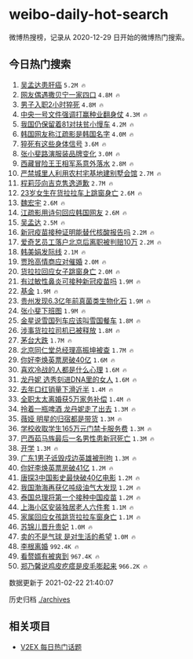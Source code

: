 # weibo-daily-hot-search

微博热搜榜，记录从 2020-12-29 日开始的微博热门搜索。

## 今日热门搜索

<!-- BEGIN -->

1. [吴孟达患肝癌](https://s.weibo.com/weibo?q=%E5%90%B4%E5%AD%9F%E8%BE%BE%E6%82%A3%E8%82%9D%E7%99%8C&Refer=top) `5.2M 🔥`
1. [网友偶遇撒贝宁一家四口](https://s.weibo.com/weibo?q=%23%E7%BD%91%E5%8F%8B%E5%81%B6%E9%81%87%E6%92%92%E8%B4%9D%E5%AE%81%E4%B8%80%E5%AE%B6%E5%9B%9B%E5%8F%A3%23&Refer=top) `4.8M 🔥`
1. [男子入职2小时猝死](https://s.weibo.com/weibo?q=%E7%94%B7%E5%AD%90%E5%85%A5%E8%81%8C2%E5%B0%8F%E6%97%B6%E7%8C%9D%E6%AD%BB&Refer=top) `4.8M 🔥`
1. [中央一号文件强调打赢种业翻身仗](https://s.weibo.com/weibo?q=%23%E4%B8%AD%E5%A4%AE%E4%B8%80%E5%8F%B7%E6%96%87%E4%BB%B6%E5%BC%BA%E8%B0%83%E6%89%93%E8%B5%A2%E7%A7%8D%E4%B8%9A%E7%BF%BB%E8%BA%AB%E4%BB%97%23&Refer=top) `4.3M 🔥`
1. [我国仍保留着81对扶贫小慢车](https://s.weibo.com/weibo?q=%23%E6%88%91%E5%9B%BD%E4%BB%8D%E4%BF%9D%E7%95%99%E7%9D%8081%E5%AF%B9%E6%89%B6%E8%B4%AB%E5%B0%8F%E6%85%A2%E8%BD%A6%23&Refer=top) `4.2M 🔥`
1. [韩国网友称江疏影是韩国名字](https://s.weibo.com/weibo?q=%23%E9%9F%A9%E5%9B%BD%E7%BD%91%E5%8F%8B%E7%A7%B0%E6%B1%9F%E7%96%8F%E5%BD%B1%E6%98%AF%E9%9F%A9%E5%9B%BD%E5%90%8D%E5%AD%97%23&Refer=top) `4.0M 🔥`
1. [猝死有这些身体信号](https://s.weibo.com/weibo?q=%23%E7%8C%9D%E6%AD%BB%E6%9C%89%E8%BF%99%E4%BA%9B%E8%BA%AB%E4%BD%93%E4%BF%A1%E5%8F%B7%23&Refer=top) `3.6M 🔥`
1. [张小斐路演服装品牌变化](https://s.weibo.com/weibo?q=%23%E5%BC%A0%E5%B0%8F%E6%96%90%E8%B7%AF%E6%BC%94%E6%9C%8D%E8%A3%85%E5%93%81%E7%89%8C%E5%8F%98%E5%8C%96%23&Refer=top) `3.0M 🔥`
1. [西藏冒险王王相军系意外落水](https://s.weibo.com/weibo?q=%23%E8%A5%BF%E8%97%8F%E5%86%92%E9%99%A9%E7%8E%8B%E7%8E%8B%E7%9B%B8%E5%86%9B%E7%B3%BB%E6%84%8F%E5%A4%96%E8%90%BD%E6%B0%B4%23&Refer=top) `2.8M 🔥`
1. [严禁城里人利用农村宅基地建别墅会馆](https://s.weibo.com/weibo?q=%23%E4%B8%A5%E7%A6%81%E5%9F%8E%E9%87%8C%E4%BA%BA%E5%88%A9%E7%94%A8%E5%86%9C%E6%9D%91%E5%AE%85%E5%9F%BA%E5%9C%B0%E5%BB%BA%E5%88%AB%E5%A2%85%E4%BC%9A%E9%A6%86%23&Refer=top) `2.7M 🔥`
1. [程莉莎向吉克隽逸道歉](https://s.weibo.com/weibo?q=%23%E7%A8%8B%E8%8E%89%E8%8E%8E%E5%90%91%E5%90%89%E5%85%8B%E9%9A%BD%E9%80%B8%E9%81%93%E6%AD%89%23&Refer=top) `2.7M 🔥`
1. [23岁女生在货拉拉车上跳窗身亡](https://s.weibo.com/weibo?q=%2323%E5%B2%81%E5%A5%B3%E7%94%9F%E5%9C%A8%E8%B4%A7%E6%8B%89%E6%8B%89%E8%BD%A6%E4%B8%8A%E8%B7%B3%E7%AA%97%E8%BA%AB%E4%BA%A1%23&Refer=top) `2.6M 🔥`
1. [魏宏宇](https://s.weibo.com/weibo?q=%E9%AD%8F%E5%AE%8F%E5%AE%87&Refer=top) `2.6M 🔥`
1. [江疏影用诗句回应韩国网友](https://s.weibo.com/weibo?q=%E6%B1%9F%E7%96%8F%E5%BD%B1%E7%94%A8%E8%AF%97%E5%8F%A5%E5%9B%9E%E5%BA%94%E9%9F%A9%E5%9B%BD%E7%BD%91%E5%8F%8B&Refer=top) `2.6M 🔥`
1. [吴孟达](https://s.weibo.com/weibo?q=%E5%90%B4%E5%AD%9F%E8%BE%BE&Refer=top) `2.5M 🔥`
1. [新冠疫苗接种证明能替代核酸报告吗](https://s.weibo.com/weibo?q=%23%E6%96%B0%E5%86%A0%E7%96%AB%E8%8B%97%E6%8E%A5%E7%A7%8D%E8%AF%81%E6%98%8E%E8%83%BD%E6%9B%BF%E4%BB%A3%E6%A0%B8%E9%85%B8%E6%8A%A5%E5%91%8A%E5%90%97%23&Refer=top) `2.2M 🔥`
1. [爱奇艺员工落户北京后离职被判赔10万](https://s.weibo.com/weibo?q=%23%E7%88%B1%E5%A5%87%E8%89%BA%E5%91%98%E5%B7%A5%E8%90%BD%E6%88%B7%E5%8C%97%E4%BA%AC%E5%90%8E%E7%A6%BB%E8%81%8C%E8%A2%AB%E5%88%A4%E8%B5%9410%E4%B8%87%23&Refer=top) `2.2M 🔥`
1. [韩美娟发际线](https://s.weibo.com/weibo?q=%E9%9F%A9%E7%BE%8E%E5%A8%9F%E5%8F%91%E9%99%85%E7%BA%BF&Refer=top) `2.1M 🔥`
1. [贾玲高情商应对催婚](https://s.weibo.com/weibo?q=%23%E8%B4%BE%E7%8E%B2%E9%AB%98%E6%83%85%E5%95%86%E5%BA%94%E5%AF%B9%E5%82%AC%E5%A9%9A%23&Refer=top) `2.0M 🔥`
1. [货拉拉回应女子跳窗身亡](https://s.weibo.com/weibo?q=%E8%B4%A7%E6%8B%89%E6%8B%89%E5%9B%9E%E5%BA%94%E5%A5%B3%E5%AD%90%E8%B7%B3%E7%AA%97%E8%BA%AB%E4%BA%A1&Refer=top) `2.0M 🔥`
1. [有过敏性鼻炎可接种新冠疫苗吗](https://s.weibo.com/weibo?q=%23%E6%9C%89%E8%BF%87%E6%95%8F%E6%80%A7%E9%BC%BB%E7%82%8E%E5%8F%AF%E6%8E%A5%E7%A7%8D%E6%96%B0%E5%86%A0%E7%96%AB%E8%8B%97%E5%90%97%23&Refer=top) `1.9M 🔥`
1. [基金](https://s.weibo.com/weibo?q=%E5%9F%BA%E9%87%91&Refer=top) `1.9M 🔥`
1. [贵州发现6.3亿年前真菌类生物化石](https://s.weibo.com/weibo?q=%23%E8%B4%B5%E5%B7%9E%E5%8F%91%E7%8E%B06.3%E4%BA%BF%E5%B9%B4%E5%89%8D%E7%9C%9F%E8%8F%8C%E7%B1%BB%E7%94%9F%E7%89%A9%E5%8C%96%E7%9F%B3%23&Refer=top) `1.9M 🔥`
1. [张小斐下班图](https://s.weibo.com/weibo?q=%E5%BC%A0%E5%B0%8F%E6%96%90%E4%B8%8B%E7%8F%AD%E5%9B%BE&Refer=top) `1.9M 🔥`
1. [金星说雪国列车应该叫雪国餐车](https://s.weibo.com/weibo?q=%E9%87%91%E6%98%9F%E8%AF%B4%E9%9B%AA%E5%9B%BD%E5%88%97%E8%BD%A6%E5%BA%94%E8%AF%A5%E5%8F%AB%E9%9B%AA%E5%9B%BD%E9%A4%90%E8%BD%A6&Refer=top) `1.8M 🔥`
1. [涉事货拉拉司机已被释放](https://s.weibo.com/weibo?q=%23%E6%B6%89%E4%BA%8B%E8%B4%A7%E6%8B%89%E6%8B%89%E5%8F%B8%E6%9C%BA%E5%B7%B2%E8%A2%AB%E9%87%8A%E6%94%BE%23&Refer=top) `1.8M 🔥`
1. [茅台大跌](https://s.weibo.com/weibo?q=%E8%8C%85%E5%8F%B0%E5%A4%A7%E8%B7%8C&Refer=top) `1.7M 🔥`
1. [北京同仁堂总经理高振坤被查](https://s.weibo.com/weibo?q=%E5%8C%97%E4%BA%AC%E5%90%8C%E4%BB%81%E5%A0%82%E6%80%BB%E7%BB%8F%E7%90%86%E9%AB%98%E6%8C%AF%E5%9D%A4%E8%A2%AB%E6%9F%A5&Refer=top) `1.7M 🔥`
1. [你好李焕英票房破40亿](https://s.weibo.com/weibo?q=%23%E4%BD%A0%E5%A5%BD%E6%9D%8E%E7%84%95%E8%8B%B1%E7%A5%A8%E6%88%BF%E7%A0%B440%E4%BA%BF%23&Refer=top) `1.6M 🔥`
1. [喜欢冷战的人都是什么心理](https://s.weibo.com/weibo?q=%23%E5%96%9C%E6%AC%A2%E5%86%B7%E6%88%98%E7%9A%84%E4%BA%BA%E9%83%BD%E6%98%AF%E4%BB%80%E4%B9%88%E5%BF%83%E7%90%86%23&Refer=top) `1.6M 🔥`
1. [龙丹妮 选秀刻进DNA里的女人](https://s.weibo.com/weibo?q=%E9%BE%99%E4%B8%B9%E5%A6%AE%20%E9%80%89%E7%A7%80%E5%88%BB%E8%BF%9BDNA%E9%87%8C%E7%9A%84%E5%A5%B3%E4%BA%BA&Refer=top) `1.6M 🔥`
1. [去年口红销量下滑近半](https://s.weibo.com/weibo?q=%23%E5%8E%BB%E5%B9%B4%E5%8F%A3%E7%BA%A2%E9%94%80%E9%87%8F%E4%B8%8B%E6%BB%91%E8%BF%91%E5%8D%8A%23&Refer=top) `1.4M 🔥`
1. [全职太太离婚获5万家务补偿](https://s.weibo.com/weibo?q=%23%E5%85%A8%E8%81%8C%E5%A4%AA%E5%A4%AA%E7%A6%BB%E5%A9%9A%E8%8E%B75%E4%B8%87%E5%AE%B6%E5%8A%A1%E8%A1%A5%E5%81%BF%23&Refer=top) `1.4M 🔥`
1. [拎着一瓶啤酒 龙丹妮走了出去](https://s.weibo.com/weibo?q=%E6%8B%8E%E7%9D%80%E4%B8%80%E7%93%B6%E5%95%A4%E9%85%92%20%E9%BE%99%E4%B8%B9%E5%A6%AE%E8%B5%B0%E4%BA%86%E5%87%BA%E5%8E%BB&Refer=top) `1.3M 🔥`
1. [薇娅 明星的归宿都是带货](https://s.weibo.com/weibo?q=%E8%96%87%E5%A8%85%20%E6%98%8E%E6%98%9F%E7%9A%84%E5%BD%92%E5%AE%BF%E9%83%BD%E6%98%AF%E5%B8%A6%E8%B4%A7&Refer=top) `1.3M 🔥`
1. [学校收取学生165万元门禁卡服务费](https://s.weibo.com/weibo?q=%23%E5%AD%A6%E6%A0%A1%E6%94%B6%E5%8F%96%E5%AD%A6%E7%94%9F165%E4%B8%87%E5%85%83%E9%97%A8%E7%A6%81%E5%8D%A1%E6%9C%8D%E5%8A%A1%E8%B4%B9%23&Refer=top) `1.3M 🔥`
1. [巴西茹马族最后一名男性患新冠死亡](https://s.weibo.com/weibo?q=%23%E5%B7%B4%E8%A5%BF%E8%8C%B9%E9%A9%AC%E6%97%8F%E6%9C%80%E5%90%8E%E4%B8%80%E5%90%8D%E7%94%B7%E6%80%A7%E6%82%A3%E6%96%B0%E5%86%A0%E6%AD%BB%E4%BA%A1%23&Refer=top) `1.3M 🔥`
1. [开学](https://s.weibo.com/weibo?q=%E5%BC%80%E5%AD%A6&Refer=top) `1.3M 🔥`
1. [广东1男子诋毁戍边英雄被刑拘](https://s.weibo.com/weibo?q=%23%E5%B9%BF%E4%B8%9C1%E7%94%B7%E5%AD%90%E8%AF%8B%E6%AF%81%E6%88%8D%E8%BE%B9%E8%8B%B1%E9%9B%84%E8%A2%AB%E5%88%91%E6%8B%98%23&Refer=top) `1.3M 🔥`
1. [你好李焕英票房破41亿](https://s.weibo.com/weibo?q=%23%E4%BD%A0%E5%A5%BD%E6%9D%8E%E7%84%95%E8%8B%B1%E7%A5%A8%E6%88%BF%E7%A0%B441%E4%BA%BF%23&Refer=top) `1.2M 🔥`
1. [唐探3中国影史最快破40亿电影](https://s.weibo.com/weibo?q=%23%E5%94%90%E6%8E%A23%E4%B8%AD%E5%9B%BD%E5%BD%B1%E5%8F%B2%E6%9C%80%E5%BF%AB%E7%A0%B440%E4%BA%BF%E7%94%B5%E5%BD%B1%23&Refer=top) `1.2M 🔥`
1. [我国渤海再获亿吨级油气大发现](https://s.weibo.com/weibo?q=%E6%88%91%E5%9B%BD%E6%B8%A4%E6%B5%B7%E5%86%8D%E8%8E%B7%E4%BA%BF%E5%90%A8%E7%BA%A7%E6%B2%B9%E6%B0%94%E5%A4%A7%E5%8F%91%E7%8E%B0&Refer=top) `1.2M 🔥`
1. [泰国总理将第一个接种中国疫苗](https://s.weibo.com/weibo?q=%E6%B3%B0%E5%9B%BD%E6%80%BB%E7%90%86%E5%B0%86%E7%AC%AC%E4%B8%80%E4%B8%AA%E6%8E%A5%E7%A7%8D%E4%B8%AD%E5%9B%BD%E7%96%AB%E8%8B%97&Refer=top) `1.2M 🔥`
1. [上海小区安装独居老人六件套](https://s.weibo.com/weibo?q=%E4%B8%8A%E6%B5%B7%E5%B0%8F%E5%8C%BA%E5%AE%89%E8%A3%85%E7%8B%AC%E5%B1%85%E8%80%81%E4%BA%BA%E5%85%AD%E4%BB%B6%E5%A5%97&Refer=top) `1.1M 🔥`
1. [家属回应女孩跳货拉拉车窗身亡](https://s.weibo.com/weibo?q=%23%E5%AE%B6%E5%B1%9E%E5%9B%9E%E5%BA%94%E5%A5%B3%E5%AD%A9%E8%B7%B3%E8%B4%A7%E6%8B%89%E6%8B%89%E8%BD%A6%E7%AA%97%E8%BA%AB%E4%BA%A1%23&Refer=top) `1.1M 🔥`
1. [苏锦儿晋升贵妃](https://s.weibo.com/weibo?q=%23%E8%8B%8F%E9%94%A6%E5%84%BF%E6%99%8B%E5%8D%87%E8%B4%B5%E5%A6%83%23&Refer=top) `1.0M 🔥`
1. [卖的不是气球 是对生活的希望](https://s.weibo.com/weibo?q=%E5%8D%96%E7%9A%84%E4%B8%8D%E6%98%AF%E6%B0%94%E7%90%83%20%E6%98%AF%E5%AF%B9%E7%94%9F%E6%B4%BB%E7%9A%84%E5%B8%8C%E6%9C%9B&Refer=top) `1.0M 🔥`
1. [李根离婚](https://s.weibo.com/weibo?q=%E6%9D%8E%E6%A0%B9%E7%A6%BB%E5%A9%9A&Refer=top) `992.4K 🔥`
1. [看赘婿有被爽到](https://s.weibo.com/weibo?q=%E7%9C%8B%E8%B5%98%E5%A9%BF%E6%9C%89%E8%A2%AB%E7%88%BD%E5%88%B0&Refer=top) `967.4K 🔥`
1. [郑乃馨说鸡皮疙瘩是皮毛嘭起来](https://s.weibo.com/weibo?q=%23%E9%83%91%E4%B9%83%E9%A6%A8%E8%AF%B4%E9%B8%A1%E7%9A%AE%E7%96%99%E7%98%A9%E6%98%AF%E7%9A%AE%E6%AF%9B%E5%98%AD%E8%B5%B7%E6%9D%A5%23&Refer=top) `966.2K 🔥`

数据更新于 2021-02-22 21:40:07

<!-- END -->

历史归档 [./archives](./archives)

## 相关项目

- [V2EX 每日热门话题](https://github.com/realLeonardo/v2ex-daily-hot-topic)
